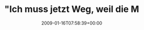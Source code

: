 ---
retweeted: false
source: <a href="http://twitter.com" rel="nofollow">Twitter Web Client</a>
entities:
  hashtags:
  - text: fail
    indices:
    - '137'
    - '142'
  symbols: []
  user_mentions: []
  urls: []
display_text_range:
- '0'
- '142'
favorite_count: '0'
id_str: '1123219717'
truncated: false
retweet_count: '0'
id: '1123219717'
created_at: Fri Jan 16 07:58:39 +0000 2009
favorited: false
full_text: '"Ich muss jetzt Weg, weil die Mutter meiner Freundin heute einen runden
  Geburtstag feiert." &lt;- Das wird also jetzt Basic Thinking! :) #fail'
lang: de
tags:
- fail
- pesos:twitter
date: '2009-01-16T07:58:39+00:00'
src: https://twitter.com/bascht/status/1123219717
original_url: https://twitter.com/bascht/status/1123219717
type: twitter_tweet
text: '"Ich muss jetzt Weg, weil die Mutter meiner Freundin heute einen runden Geburtstag
  feiert." &lt;- Das wird also jetzt Basic Thinking! :) #fail'
title: "\"Ich muss jetzt Weg, weil die M"

---